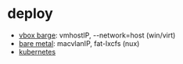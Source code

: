 # deploy

- [vbox barge](./virtualbox): vmhostIP, --network=host (win/virt)
- [bare metal](./fat-docker): macvlanIP, fat-lxcfs     (nux)
- [kubernetes](TODO)
